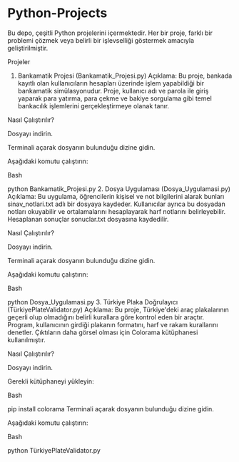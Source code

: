 # Python-Projects
Bu depo, çeşitli Python projelerini içermektedir. Her bir proje, farklı bir problemi çözmek veya belirli bir işlevselliği göstermek amacıyla geliştirilmiştir.

Projeler
1. Bankamatik Projesi (Bankamatik_Projesi.py)
Açıklama:
Bu proje, bankada kayıtlı olan kullanıcıların hesapları üzerinde işlem yapabildiği bir bankamatik simülasyonudur. Proje, kullanıcı adı ve parola ile giriş yaparak para yatırma, para çekme ve bakiye sorgulama gibi temel bankacılık işlemlerini gerçekleştirmeye olanak tanır.

Nasıl Çalıştırılır?

Dosyayı indirin.

Terminali açarak dosyanın bulunduğu dizine gidin.

Aşağıdaki komutu çalıştırın:

Bash

python Bankamatik_Projesi.py
2. Dosya Uygulaması (Dosya_Uygulamasi.py)
Açıklama:
Bu uygulama, öğrencilerin kişisel ve not bilgilerini alarak bunları sinav_notlari.txt adlı bir dosyaya kaydeder. Kullanıcılar ayrıca bu dosyadan notları okuyabilir ve ortalamalarını hesaplayarak harf notlarını belirleyebilir. Hesaplanan sonuçlar sonuclar.txt dosyasına kaydedilir.

Nasıl Çalıştırılır?

Dosyayı indirin.

Terminali açarak dosyanın bulunduğu dizine gidin.

Aşağıdaki komutu çalıştırın:

Bash

python Dosya_Uygulamasi.py
3. Türkiye Plaka Doğrulayıcı (TürkiyePlateValidator.py)
Açıklama:
Bu proje, Türkiye'deki araç plakalarının geçerli olup olmadığını belirli kurallara göre kontrol eden bir araçtır. Program, kullanıcının girdiği plakanın formatını, harf ve rakam kurallarını denetler. Çıktıların daha görsel olması için Colorama kütüphanesi kullanılmıştır.

Nasıl Çalıştırılır?

Dosyayı indirin.

Gerekli kütüphaneyi yükleyin:

Bash

pip install colorama
Terminali açarak dosyanın bulunduğu dizine gidin.

Aşağıdaki komutu çalıştırın:

Bash

python TürkiyePlateValidator.py
